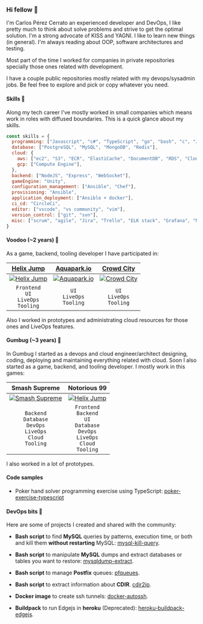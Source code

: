 ### Hi fellow 👋

I'm Carlos Pérez Cerrato an experienced developer and DevOps, I like pretty much to think about solve problems and strive to get the optimal solution. I'm a strong advocate of KISS and YAGNI. I like to learn new things (in general). I'm always reading about OOP, software architectures and testing.

Most part of the time I worked for companies in private repositories specially those ones related with development. 

I have a couple public repositories mostly related with my devops/sysadmin jobs. Be feel free to explore and pick or copy whatever you need.

#### Skills 🥷

Along my tech career I've mostly worked in small companies which means work in roles with diffused boundaries. This is a quick glance about my skills.

```javascript
const skills = {
  programming: ["Javascript", "c#", "TypeScript", "go", "bash", "c", "Java"],
  database: ["PostgreSQL", "MySQL", "MongoDB", "Redis"],
  cloud: {
    aws: ["ec2", "S3", "ECR", "ElastiCache", "DocumentDB", "RDS", "CloudFront"],
    gcp: ["Compute Engine"],
  },
  backend: ["NodeJS", "Express", "WebSocket"],
  gameEngine: "Unity",
  configuration_management: ["Ansible", "Chef"],
  provisioning: "Ansible",
  application_deployment: ["Ansible + docker"],
  ci_cd: "CircleCi",
  editor: ["vscode", "vs community", "vim"],
  version_control: ["git", "svn"],
  misc: ["scrum", "agile", "Jira", "Trello", "ELK stack", "Grafana", "New Relic", "netdata", "Unity Cloud Build", "github", "gitlab", "casual", "hyper-casual"]
}
``` 
#### Voodoo (~2 years) 🎊

As a game, backend, tooling developer I have participated in:

| [Helix Jump](https://apps.apple.com/es/app/helix-jump/id1345968745) | [Aquapark.io](https://apps.apple.com/es/app/aquapark-io/id1453989822) | [Crowd City](https://apps.apple.com/us/app/crowd-city/id1444062497) |
| :---: | :---: | :---: | 
| [![Helix Jump](http://img.youtube.com/vi/jhhqLsF074k/0.jpg)](http://www.youtube.com/watch?v=jhhqLsF074k) | [![Aquapark.io](http://img.youtube.com/vi/GBeLmwW__BY/0.jpg)](http://www.youtube.com/watch?v=GBeLmwW__BY) | [![Crowd City](http://img.youtube.com/vi/FL7UQiGJvdQ/0.jpg)](http://www.youtube.com/watch?v=FL7UQiGJvdQ)  |
| `Frontend`<br/> `UI`<br/>`LiveOps`<br/>`Tooling` | `UI`<br/>`LiveOps`<br/>`Tooling` | `UI`<br/>`LiveOps`<br/>`Tooling`|   

Also I worked in prototypes and administrating cloud resources for those ones and LiveOps features.

#### Gumbug (~3 years) 🎉

In Gumbug I started as a devops and cloud engineer/architect designing, coding, deploying and maintaining everything related with cloud. Soon I also started as a game, backend, and tooling developer. I mostly work in this games:

| Smash Supreme | Notorious 99 |
| :---: | :---: |
| [![Smash Supreme](http://img.youtube.com/vi/wmNJFQ48f0U/0.jpg)](http://www.youtube.com/watch?v=wmNJFQ48f0U) | [![Helix Jump](http://img.youtube.com/vi/ojWSzx2M5BM/0.jpg)](http://www.youtube.com/watch?v=ojWSzx2M5BM) |
| `Backend`<br/>`Database`<br/>`DevOps`<br/>`LiveOps`</br>`Cloud`<br/>`Tooling`|`Frontend`</br>`Backend`<br/>`UI`</br>`Database`<br/>`DevOps`<br/>`LiveOps`</br>`Cloud`<br/>`Tooling` |

I also worked in a lot of prototypes.

#### Code samples

* Poker hand solver programming exercise using TypeScript: [poker-exercise-typescript](https://github.com/cpcerrato/poker-exercise-typescript) 

#### DevOps bits 🚀

Here are some of projects I created and shared with the community:

* **Bash script** to find **MySQL** queries by patterns, execution time, or both and kill them **without restarting** MySQL: [mysql-kill-query](https://github.com/cpcerrato/mysql-kill-query).
* **Bash script** to manipulate **MySQL** dumps and extract databases or tables you want to restore: [mysqldump-extract](https://github.com/cpcerrato/mysqldump-extract).

* **Bash script** to manage **Postfix** queues: [pfqueues](https://github.com/cpcerrato/pfqueues).
* **Bash script** to extract information about **CDIR**. [cdir2ip](https://github.com/cpcerrato/cdir2ips).

* **Docker image** to create ssh tunnels: [docker-autossh](https://github.com/cpcerrato/docker-autossh).

* **Buildpack** to run Edgejs in **heroku** (Deprecated): [heroku-buildpack-edgejs](https://github.com/cpcerrato/heroku-buildpack-edgejs).

